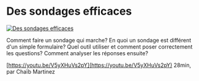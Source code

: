 # Des sondages efficaces

[![Des sondages efficaces](https://camo.githubusercontent.com/6367807d5fcb031cf1bedc962c3db94c23693a09/68747470733a2f2f696d672e796f75747562652e636f6d2f76692f56357958487556733270592f302e6a7067)](https://youtu.be/V5yXHuVs2pY)

Comment faire un sondage qui marche? En quoi un sondage est différent d'un simple formulaire? Quel outil utiliser et comment poser correctement les questions? Comment analyser les réponses ensuite?

[https://youtu.be/V5yXHuVs2pY](https://youtu.be/V5yXHuVs2pY) 28min, par Chaïb Martinez

